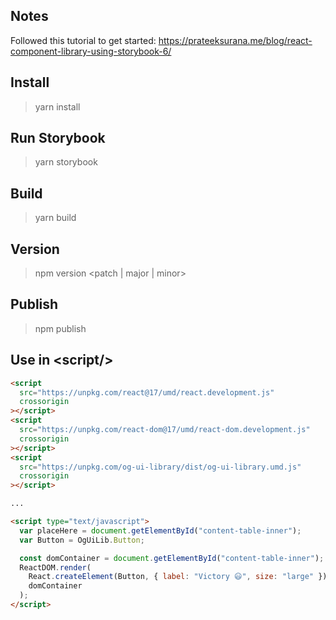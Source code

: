 ## Notes

Followed this tutorial to get started: https://prateeksurana.me/blog/react-component-library-using-storybook-6/

## Install

> yarn install

## Run Storybook

> yarn storybook

## Build

> yarn build

## Version

> npm version <patch | major | minor>

## Publish

> npm publish

## Use in \<script\/\>

```html
<script
  src="https://unpkg.com/react@17/umd/react.development.js"
  crossorigin
></script>
<script
  src="https://unpkg.com/react-dom@17/umd/react-dom.development.js"
  crossorigin
></script>
<script
  src="https://unpkg.com/og-ui-library/dist/og-ui-library.umd.js"
  crossorigin
></script>

...

<script type="text/javascript">
  var placeHere = document.getElementById("content-table-inner");
  var Button = OgUiLib.Button;

  const domContainer = document.getElementById("content-table-inner");
  ReactDOM.render(
    React.createElement(Button, { label: "Victory 😃", size: "large" }),
    domContainer
  );
</script>
```
